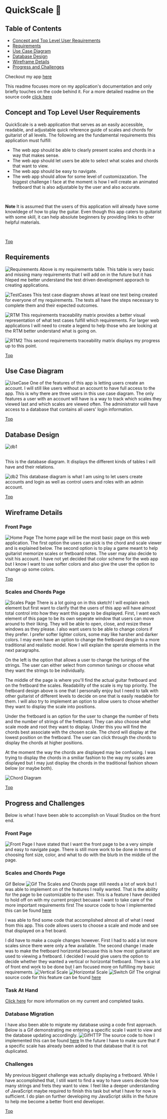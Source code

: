 # QuickScale :guitar:
## Table of Contents
* [Concept and Top Level User Requirements](#concept-and-top-level-user-requirements)
* [Requirements](#requirements)
* [Use Case Diagram](#use-case-diagram)
* [Database Design](#database-design)
* [Wireframe Details](#wireframe-details)
* [Progress and Challenges](#progress-and-challenges)

Checkout my app [here](https://quickscale.azurewebsites.net/)

This readme focuses more on my application's documentation and only briefly touches on the code behind it. For a more detailed readme on the source code [click here](https://github.com/jpolanco94/QuickScale_MSSA_Project/tree/master/Prototype) 

## Concept and Top Level User Requirements
QuickScale is a web application that serves as an easily accessible, readable, and adjustable quick reference guide of scales and chords for guitarist of all levels. The following are the fundamental requirements this application must fulfill:
* The web app should be able to clearly present scales and chords in a way that makes sense.
* The web app should let users be able to select what scales and chords that want to view.
* The web app should be easy to navigate.
* The web app should allow for some level of customizazation.
The biggest challenge I face at the moment is how I will create an animated fretboard that is also adjustable by the user and also accurate.

<br/>

**Note** It is assumed that the users of this application will already have some knowldege of how to play the guitar. Even though this app caters to guitarist with some skill, it can help absolute beginners by providing links to other helpful materials.

<br/>

[Top](#table-of-contents)

## Requirements
![Requirements](https://github.com/jpolanco94/QuickScale/blob/master/Documentation/RequirementsTable20190925.jpg)
Above is my requirements table. This table is very basic and missing many requirements that I will add on in the future but it has hleped me better understand the test driven development apporach to creating applications. 

![TestCases](https://github.com/jpolanco94/QuickScale/blob/master/Documentation/TestCase20190925.jpg)
This test case diagram shows at least one test being created for everyone of my requirements. The tests all have the steps necessary to complete them and their expected outcomes.

![RTM](https://github.com/jpolanco94/QuickScale/blob/master/Documentation/RTM_20190926.jpg)
This requirements traceability matrix provides a better visual representation of what test cases fulfill which requirements. For larger web applications I will need to create a legend to help those who are looking at the RTM better understand what is going on.

![RTM2](https://github.com/jpolanco94/QuickScale_MSSA_Project/blob/master/Documentation/RTM_Two.png)
This second requirements traceability matrix displays my progress up to this point.

[Top](#table-of-contents)

## Use Case Diagram
![UseCase](https://github.com/jpolanco94/QuickScale_MSSA_Project/blob/master/Documentation/UseCase2.jpeg)
One of the features of this app is letting users create an account. I will still like users without an account to have full access to the app. This is why there are three users in this use case diagram. The only features a user with an account will have is a way to track which scales they viewed last and which scales are viewed often. The administrator will have access to a database that contains all users' login information.

[Top](#table-of-contents)

## Database Design
![db1](https://github.com/jpolanco94/QuickScale_MSSA_Project/blob/master/Documentation/DatabaseDiagram20191010.JPG)

<br/>
This is the database diagram. It displays the different kinds of tables I will have and their relations.

![db2](https://github.com/jpolanco94/QuickScale_MSSA_Project/blob/master/Documentation/IdentityDbDiagram20191010.JPG)
This database diagram is what I am using to let users create accounts and login as well as control users and roles with an admin account.

[Top](#table-of-contents)

## Wireframe Details
### Front Page
![Home Page](https://github.com/jpolanco94/QuickScale/blob/master/Documentation/Home%20Page%20Quick%20Scale.jpeg)
The home page will be the most basic page on this web application. The first option the users can pick is the chord and scale viewer and
is explained below. The second option is to play a game meant to help guitarist memorize scales or fretboard notes. The user may also 
decide to visit his account. I have not yet decided that color scheme for the web app but I know I want to use softer colors and also
give the user the option to change up some colors.

[Top](#table-of-contents)

### Scales and Chords Page
![Scales Page](https://github.com/jpolanco94/QuickScale/blob/master/Documentation/ABluesScale.jpeg)
There is a lot going on in this sketch! I will explain each element but first want to clarify that the users of this app will have
almost total control into how they want this page to be displayed. First, I want each element of this page to be its own seperate 
window that users can move around to their liking. They will be able to open, close, and resize these windows as they please. I also want users to be able to change colors if they prefer. I prefer softer lighter colors, some may like harsher and darker colors. I may even have an option to change the fretboard desgin to a more traditional and realistic model. Now I will explain the sperate elements
in the next paragraphs.

On the left is the option that allows a user to change the tunings of the strings. The user can either select from common tunings or
choose what they want the strings to be individually.

The middle of the page is where you'll find the actual guitar fretboard and on the fretboard the scales. Readability of the scale 
is my top priority. The fretboard design above is one that I personally enjoy but I need to talk with other guitarist of different levels
to decide on one that is easily readable for them. I will also try to implement an option to allow users to chose whether they want to 
display the scale into positions.

Under the fretboard is an option for the user to change the number of frets and the number of strings of the fretboard. They can also choose 
what scale mode and root they want to display. Under this you will find the chords best associate with the chosen scale. The chord will display
at the lowest position on the fretboard. The user can click through the chords to display the chords at higher positions.

At the moment the way the chords are displayed may be confusing. I was trying to display the chords in a smiliar fashion to the way my scales
are displayed but I may just display the chords in the traditional fashion 
shown below (or maybe both).

![Chord Diagram](https://d1i98lg1qi3tmd.cloudfront.net/media/W1siZiIsIjIwMTcvMDgvMzEvNjNmcmMwNm5qOV8xNTFfQTdfY2hvcmQuZ2lmIl1d?sha=1853ac47634b5abc)

[Top](#table-of-contents)

## Progress and Challenges
Below is what I have been able to accomplish on Visual Studios on the front end.
### Front Page

![Front Page](https://github.com/jpolanco94/QuickScale/blob/master/Prototype/Documentation/FrontPage.JPG)
I have stated that I want the front page to be a very simple and easy to navigate page. There is still more work to be done 
in terms of choosing font size, color, and what to do with the blurb in the middle of the page.



### Scales and Chords Page
Gif Below
![Gif](https://github.com/jpolanco94/QuickScale/blob/master/Prototype/Documentation/UsingApp.gif)
The Scales and Chords page still needs a lot of work but I was able to implement on of the features I really wanted. That is the ability for the page to be customizable to the user. This is a feature I have decided to hold off on with my current project becuase I want to take care of the more important requirements first
The source code to how I implemented this can be found [here](https://github.com/jpolanco94/QuickScale_MSSA_Project/tree/master/Prototype/First_Prototype)

I was able to find some code that accomplished almost all of what I need from this app. This code allows users to choose a scale and mode and see that displayed on a fret board.

I did have to make a couple changes however. First I had to add a lot more scales since there were only a few available. The second change I made was to make the fretboard horizontal becuase this is how most guitarist are used to viewing a fretboard. I decided I would give users the option to decide whether they wanted a vertical or horizontal fretboard. There is a lot of front end work to be done but I am focused more on fulfilling my basic requirements.
![Vertical Scale](https://github.com/jpolanco94/QuickScale_MSSA_Project/blob/master/Documentation/HorizontalScales.PNG)
![Horizontal Scale](https://github.com/jpolanco94/QuickScale_MSSA_Project/blob/master/Documentation/Vertical%20Scales.PNG)
![Switch Gif](https://github.com/jpolanco94/QuickScale_MSSA_Project/blob/master/Documentation/ChangeView.gif)
The original source code for this feature can be found [here](https://codepen.io/XCC/pen/zPjqgr)

### Task At Hand
[Click here](https://github.com/jpolanco94/QuickScale_MSSA_Project/projects) for more information on my current and completed tasks.


### Database Migration
I have also been able to migrate my database using a code first approach. Below is a Gif demonstrating me entering a specific scale I want to view and the database updating accordingly. 
![GifHTTP](https://github.com/jpolanco94/QuickScale/blob/master/Documentation/HTTPPost.gif)
The source code to how I implemented this can be found [here](https://github.com/jpolanco94/QuickScale_MSSA_Project/tree/master/Prototype/Code_First_Approach/QuickScale)
In the future I have to make sure that if a specific scale has already been added to that database that it is not duplicated. 

### Challenges
My previous biggest challenge was actually displaying a fretboard. While I have accomplished that, I still want to find a way to have users decide how many strings and frets they want to view. I feel like a deeper understanding of JavaScript maybe required to finish this task but what I have for now is sufficient. I do plan on further developing my JavaScript skills in the future to help me become a better front end developer.

[Top](#table-of-contents)
